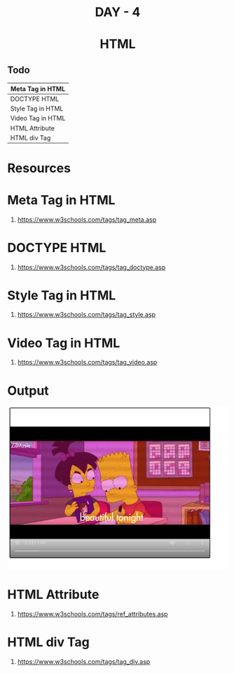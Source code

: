 
# <div align="center" >DAY - 4</div>
# <div align="center">HTML</div>

## Todo
Meta Tag in HTML | 
------------ | 
DOCTYPE HTML |
Style Tag in HTML  |
Video Tag in HTML |
HTML Attribute   |
HTML div Tag |


# Resources
# Meta Tag in HTML
1. <a href="https://www.w3schools.com/tags/tag_meta.asp">https://www.w3schools.com/tags/tag_meta.asp</a>

# DOCTYPE HTML
1. <a href="https://www.w3schools.com/tags/tag_doctype.asp">https://www.w3schools.com/tags/tag_doctype.asp</a>

# Style Tag in HTML
1. <a href="https://www.w3schools.com/tags/tag_style.asp">https://www.w3schools.com/tags/tag_style.asp</a>

# Video Tag in HTML
1. <a href="https://www.w3schools.com/tags/tag_video.asp">https://www.w3schools.com/tags/tag_video.asp</a>

# Output 
![Image of Day -4](https://github.com/madhukarmayank/100DAYOFCODE/blob/main/Day%20-4/video%20output.jpg)

# HTML Attribute
1. <a href="https://www.w3schools.com/tags/ref_attributes.asp">https://www.w3schools.com/tags/ref_attributes.asp</a>

# HTML div Tag
1. <a href="https://www.w3schools.com/tags/tag_div.asp">https://www.w3schools.com/tags/tag_div.asp</a>
